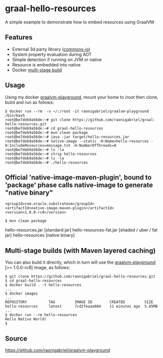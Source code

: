 # graal-hello-resources
A simple example to demonstrate how to embed resources using GraalVM

## Features
- External 3d party library ([commons-io](https://commons.apache.org/proper/commons-io/))
- System property evaluation during AOT
- Simple detection if running on JVM or native
- Resource is embedded into native
- Docker [multi-stage build](https://docs.docker.com/develop/develop-images/multistage-build/)
## Usage
Using my docker [graalvm-playground](https://hub.docker.com/r/raonigabriel/graalvm-playground/), mount your home to /root then clone, build and run as follows:
```
$ docker run --rm  -v ~/:/root -it raonigabriel/graalvm-playground /bin/bash
root@be7deb9a56de:~# git clone https://github.com/raonigabriel/graal-hello-resources.git
root@be7deb9a56de:~# cd graal-hello-resources
root@be7deb9a56de:~# mvn clean package
root@be7deb9a56de:~# java -jar target/hello-resources.jar
root@be7deb9a56de:~# native-image --static -H:Name=hello-resources -H:IncludeResources=message.txt -H:NumberOfThreads=8
root@be7deb9a56de:~# ls -la
root@be7deb9a56de:~# strip hello-resources
root@be7deb9a56de:~# ls -la
root@be7deb9a56de:~# ./hello-resources
```
## Official 'native-image-maven-plugin', bound to 'package' phase calls native-image to generate "native binary"
```
<groupId>com.oracle.substratevm</groupId>
<artifactId>native-image-maven-plugin</artifactId>
<version>1.0.0-rc8</version>
```

```
$ mvn clean package
```
hello-resources.jar     [standard jar]
hello-resources-fat.jar [shaded / uber / fat jar]
hello-resources         [native binary]



## Multi-stage builds (with Maven layered caching)
You can also build it directly, which in turn will use the [graalvm-playground](https://hub.docker.com/r/raonigabriel/graalvm-playground/) [>= 1.0.0-rc8] image, as follows:
```
$ git clone https://github.com/raonigabriel/graal-hello-resources.git
$ cd graal-hello-resources
$ docker build . -t hello-resources
...
$ docker images
...
REPOSITORY          TAG         IMAGE ID        CREATED         SIZE
hello-resources     latest      7cd2feaaa084    11 minutes ago  5.85MB
...
$ docker run --rm hello-resources
Hello Native World!
$
```
## Source
https://github.com/raonigabriel/graalvm-playground
